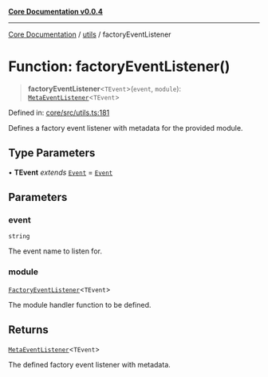 [**Core Documentation v0.0.4**](../../README.md)

***

[Core Documentation](../../modules.md) / [utils](../README.md) / factoryEventListener

# Function: factoryEventListener()

> **factoryEventListener**\<`TEvent`\>(`event`, `module`): [`MetaEventListener`](../../declarations/interfaces/MetaEventListener.md)\<`TEvent`\>

Defined in: [core/src/utils.ts:181](https://github.com/stonemjs/core/blob/8c14a336c794eb98d8513b950cb1c2786962eaaf/src/utils.ts#L181)

Defines a factory event listener with metadata for the provided module.

## Type Parameters

• **TEvent** *extends* [`Event`](../../events/Event/classes/Event.md) = [`Event`](../../events/Event/classes/Event.md)

## Parameters

### event

`string`

The event name to listen for.

### module

[`FactoryEventListener`](../../declarations/type-aliases/FactoryEventListener.md)\<`TEvent`\>

The module handler function to be defined.

## Returns

[`MetaEventListener`](../../declarations/interfaces/MetaEventListener.md)\<`TEvent`\>

The defined factory event listener with metadata.
